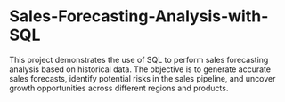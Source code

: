 # Sales-Forecasting-Analysis-with-SQL
This project demonstrates the use of SQL to perform sales forecasting analysis based on historical data. The objective is to generate accurate sales forecasts, identify potential risks in the sales pipeline, and uncover growth opportunities across different regions and products.

